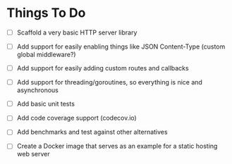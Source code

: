 # Things To Do

- [ ] Scaffold a very basic HTTP server library  
- [ ] Add support for easily enabling things like JSON Content-Type (custom global middleware?)  
- [ ] Add support for easily adding custom routes and callbacks  
- [ ] Add support for threading/goroutines, so everything is nice and asynchronous  
- [ ] Add basic unit tests  
- [ ] Add code coverage support (codecov.io)  
- [ ] Add benchmarks and test against other alternatives  
- [ ] Create a Docker image that serves as an example for a static hosting web server  
  